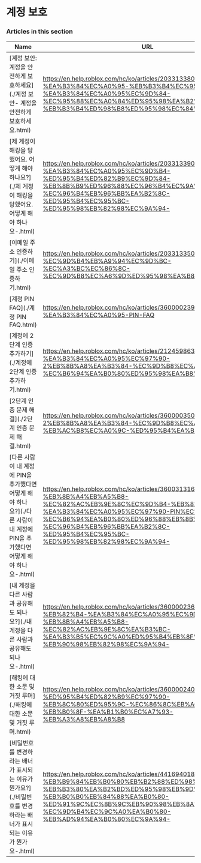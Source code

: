 # 계정 보호  
### Articles in this section
Name|URL
-|-
[계정 보안: 계정을 안전하게 보호하세요](./계정 보안- 계정을 안전하게 보호하세요.html) |https://en.help.roblox.com/hc/ko/articles/203313380-%EA%B3%84%EC%A0%95-%EB%B3%B4%EC%95%88-%EA%B3%84%EC%A0%95%EC%9D%84-%EC%95%88%EC%A0%84%ED%95%98%EA%B2%8C-%EB%B3%B4%ED%98%B8%ED%95%98%EC%84%B8%EC%9A%94
[제 계정이 해킹을 당했어요. 어떻게 해야 하나요?](./제 계정이 해킹을 당했어요. 어떻게 해야 하나요-.html) |https://en.help.roblox.com/hc/ko/articles/203313390-%EC%A0%9C-%EA%B3%84%EC%A0%95%EC%9D%B4-%ED%95%B4%ED%82%B9%EC%9D%84-%EB%8B%B9%ED%96%88%EC%96%B4%EC%9A%94-%EC%96%B4%EB%96%BB%EA%B2%8C-%ED%95%B4%EC%95%BC-%ED%95%98%EB%82%98%EC%9A%94-
[이메일 주소 인증하기](./이메일 주소 인증하기.html) |https://en.help.roblox.com/hc/ko/articles/203313350-%EC%9D%B4%EB%A9%94%EC%9D%BC-%EC%A3%BC%EC%86%8C-%EC%9D%B8%EC%A6%9D%ED%95%98%EA%B8%B0
[계정 PIN FAQ](./계정 PIN FAQ.html) |https://en.help.roblox.com/hc/ko/articles/360000239523-%EA%B3%84%EC%A0%95-PIN-FAQ
[계정에 2단계 인증 추가하기](./계정에 2단계 인증 추가하기.html) |https://en.help.roblox.com/hc/ko/articles/212459863-%EA%B3%84%EC%A0%95%EC%97%90-2%EB%8B%A8%EA%B3%84-%EC%9D%B8%EC%A6%9D-%EC%B6%94%EA%B0%80%ED%95%98%EA%B8%B0
[2단계 인증 문제 해결](./2단계 인증 문제 해결.html) |https://en.help.roblox.com/hc/ko/articles/360000350706-2%EB%8B%A8%EA%B3%84-%EC%9D%B8%EC%A6%9D-%EB%AC%B8%EC%A0%9C-%ED%95%B4%EA%B2%B0
[다른 사람이 내 계정에 PIN을 추가했다면 어떻게 해야 하나요?](./다른 사람이 내 계정에 PIN을 추가했다면 어떻게 해야 하나요-.html) |https://en.help.roblox.com/hc/ko/articles/360031316752-%EB%8B%A4%EB%A5%B8-%EC%82%AC%EB%9E%8C%EC%9D%B4-%EB%82%B4-%EA%B3%84%EC%A0%95%EC%97%90-PIN%EC%9D%84-%EC%B6%94%EA%B0%80%ED%96%88%EB%8B%A4%EB%A9%B4-%EC%96%B4%EB%96%BB%EA%B2%8C-%ED%95%B4%EC%95%BC-%ED%95%98%EB%82%98%EC%9A%94-
[내 계정을 다른 사람과 공유해도 되나요?](./내 계정을 다른 사람과 공유해도 되나요-.html) |https://en.help.roblox.com/hc/ko/articles/360000236103-%EB%82%B4-%EA%B3%84%EC%A0%95%EC%9D%84-%EB%8B%A4%EB%A5%B8-%EC%82%AC%EB%9E%8C%EA%B3%BC-%EA%B3%B5%EC%9C%A0%ED%95%B4%EB%8F%84-%EB%90%98%EB%82%98%EC%9A%94-
[해킹에 대한 소문 및 거짓 루머](./해킹에 대한 소문 및 거짓 루머.html) |https://en.help.roblox.com/hc/ko/articles/360000240346-%ED%95%B4%ED%82%B9%EC%97%90-%EB%8C%80%ED%95%9C-%EC%86%8C%EB%AC%B8-%EB%B0%8F-%EA%B1%B0%EC%A7%93-%EB%A3%A8%EB%A8%B8
[비밀번호를 변경하라는 배너가 표시되는 이유가 뭔가요?](./비밀번호를 변경하라는 배너가 표시되는 이유가 뭔가요-.html) |https://en.help.roblox.com/hc/ko/articles/4416940180500-%EB%B9%84%EB%B0%80%EB%B2%88%ED%98%B8%EB%A5%BC-%EB%B3%80%EA%B2%BD%ED%95%98%EB%9D%BC%EB%8A%94-%EB%B0%B0%EB%84%88%EA%B0%80-%ED%91%9C%EC%8B%9C%EB%90%98%EB%8A%94-%EC%9D%B4%EC%9C%A0%EA%B0%80-%EB%AD%94%EA%B0%80%EC%9A%94-